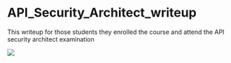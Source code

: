 # API_Security_Architect_writeup
This writeup for those students they enrolled the course and attend the API security architect examination

<img src="![Certified_API_Security_Architect](https://user-images.githubusercontent.com/78735419/127851331-4dcc4728-9ff4-4e72-a5e8-0be520670b66.jpg)
">
